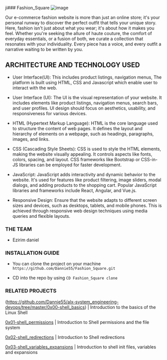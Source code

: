 ji### Fashion_Square
![image](https://user-images.githubusercontent.com/105589308/194436026-19c03a0c-94db-47d9-9b72-36d9fbe5cb44.png)

Our e-commerce fashion website is more than just an online store; it's your personal runway to discover the perfect outfit that tells your unique story. Here, fashion isn't just about what you wear; it's about how it makes you feel. Whether you're seeking the allure of haute couture, the comfort of everyday essentials, or a fusion of both, we curate a collection that resonates with your individuality. Every piece has a voice, and every outfit a narrative waiting to be written by you.


## ARCHITECTURE AND TECHNOLOGY USED
- User Interface(UI): This includes product listings, navigation menus,
The platform is built using HTML, CSS and Javascript which enable user to interact 
with the web.

- User Interface (UI): The UI is the visual representation of your website. It includes elements like product listings, navigation menus, search bars, and user profiles. UI design should focus on aesthetics, usability, and responsiveness for various devices.

- HTML (Hypertext Markup Language): HTML is the core language used to structure the content of web pages. It defines the layout and hierarchy of elements on a webpage, such as headings, paragraphs, images, and links.

- CSS (Cascading Style Sheets): CSS is used to style the HTML elements, making the website visually appealing. It controls aspects like fonts, colors, spacing, and layout. CSS frameworks like Bootstrap or CSS-in-JS libraries can be employed for faster development.

- JavaScript: JavaScript adds interactivity and dynamic behavior to the website. It's used for features like product filtering, image sliders, modal dialogs, and adding products to the shopping cart. Popular JavaScript libraries and frameworks include React, Angular, and Vue.js.

- Responsive Design: Ensure that the website adapts to different screen sizes and devices, such as desktops, tablets, and mobile phones. This is achieved through responsive web design techniques using media queries and flexible layouts.

### THE TEAM
- Ezirim daniel
  
### INSTALLATION GUIDE
- You can clone the project on your machine
`https://github.com/Dannie55/Fashion_Square.git`

- CD into the repo by using
`CD Fashion_Square clone`

### RELATED PROJECTS
(https://github.com/Dannie55/alx-system_engineering-devops/tree/master/0x00-shell_basics) | Introduction to the basics of the Linux Shell

[0x01-shell_permissions](https://github.com/Dannie55/alx-system_engineering-devops/tree/master/0x01-shell_permissions) | Introduction to Shell permissions and the file system

[0x02-shell_redirections](https://github.com/Dannie55/alx-system_engineering-devops/tree/master/0x02-shell_directions) | Introduction to Shell redirections

[0x03-shell_variables_expansions](https://github.com/Dannie55/alx-system_engineering-devops/tree/master/0x03-shell_variables_expansions) | Introduction to shell init files, variables and expansions 
